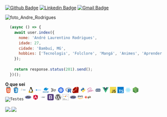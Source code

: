 [![Github Badge](https://img.shields.io/badge/-Github-000?style=flat-square&logo=Github&logoColor=white&link=https://github.com/Andre-Rodrigues-Dev-Web)](https://github.com/Andre-Rodrigues-Dev-Web)
[![Linkedin Badge](https://img.shields.io/badge/-LinkedIn-blue?style=flat-square&logo=Linkedin&logoColor=white&link=https://www.linkedin.com/in/andre-laurentino-761855155/)](https://www.linkedin.com/in/andre-laurentino-761855155/)
[![Gmail Badge](https://img.shields.io/badge/-Gmail-c14438?style=flat-square&logo=Gmail&logoColor=white&link=mailto:andrelaurentinomg@gmail.com)](mailto:andrelaurentinomg@gmail.com)


<div>
<img src="https://scontent.fdiq2-1.fna.fbcdn.net/v/t1.0-9/128077647_789767748419329_1095913421433434190_o.jpg?_nc_cat=102&ccb=1-3&_nc_sid=19026a&_nc_ohc=h7K_E0PVcNYAX8RFXlm&_nc_ht=scontent.fdiq2-1.fna&oh=a83d0b02575c1725c1ea5e9cd7a423d3&oe=6077CB10" alt="foto_Andre_Rodrigues">
</div>


```javascript
  (async () => {
    await user.index({
      nome: 'André Laurentino Rodrigues',
      idade: 27,
      cidade: 'Bambuí, MG',
      hobbies: ['Tecnologis', 'Folclore', 'Mangá', 'Animes', 'Aprender coisas novas']
    });
    
    return response.status(201).send();
  })();
```


**O que sei**  
<code><img src="https://raw.githubusercontent.com/github/explore/80688e429a7d4ef2fca1e82350fe8e3517d3494d/topics/html/html.png" alt="Testes"  height="20"/></code>
<code><img src="https://raw.githubusercontent.com/github/explore/80688e429a7d4ef2fca1e82350fe8e3517d3494d/topics/css/css.png" alt="Testes"  height="20"/></code>
<code><img src="https://raw.githubusercontent.com/github/explore/80688e429a7d4ef2fca1e82350fe8e3517d3494d/topics/java/java.png" alt="Testes"  height="20"/></code>
<code><img src="https://raw.githubusercontent.com/github/explore/80688e429a7d4ef2fca1e82350fe8e3517d3494d/topics/linux/linux.png" alt="Testes"  height="20"/></code>
<code><img src="https://raw.githubusercontent.com/github/explore/80688e429a7d4ef2fca1e82350fe8e3517d3494d/topics/windows/windows.png" alt="Testes"  height="20"/></code>
<code><img src="https://raw.githubusercontent.com/github/explore/80688e429a7d4ef2fca1e82350fe8e3517d3494d/topics/docker/docker.png" alt="Testes"  height="20"/></code>
<code><img src="https://raw.githubusercontent.com/github/explore/80688e429a7d4ef2fca1e82350fe8e3517d3494d/topics/haskell/haskell.png" alt="Testes"  height="20"/></code>
<code><img src="https://raw.githubusercontent.com/github/explore/80688e429a7d4ef2fca1e82350fe8e3517d3494d/topics/kubernetes/kubernetes.png" alt="Testes"  height="20"/></code>
<code><img src="https://raw.githubusercontent.com/github/explore/80688e429a7d4ef2fca1e82350fe8e3517d3494d/topics/r/r.png" alt="Testes"  height="20"/></code>
<code><img src="https://raw.githubusercontent.com/github/explore/80688e429a7d4ef2fca1e82350fe8e3517d3494d/topics/ruby/ruby.png" alt="Testes"  height="20"/></code>
<code><img src="https://raw.githubusercontent.com/github/explore/80688e429a7d4ef2fca1e82350fe8e3517d3494d/topics/python/python.png" alt="Testes"  height="20"/></code>
<code><img src="https://raw.githubusercontent.com/github/explore/80688e429a7d4ef2fca1e82350fe8e3517d3494d/topics/sass/sass.png" alt="Testes"  height="20"/></code>
<code><img src="https://raw.githubusercontent.com/github/explore/80688e429a7d4ef2fca1e82350fe8e3517d3494d/topics/less/less.png" alt="Testes"  height="20"/></code>
<code><img src="https://raw.githubusercontent.com/github/explore/80688e429a7d4ef2fca1e82350fe8e3517d3494d/topics/vue/vue.png" alt="Testes"  height="20"/></code>
<code><img height="20" src="https://raw.githubusercontent.com/github/explore/80688e429a7d4ef2fca1e82350fe8e3517d3494d/topics/javascript/javascript.png"></code>
<code><img height="20" src="https://raw.githubusercontent.com/github/explore/80688e429a7d4ef2fca1e82350fe8e3517d3494d/topics/typescript/typescript.png"></code>
<code><img height="20" src="https://raw.githubusercontent.com/github/explore/80688e429a7d4ef2fca1e82350fe8e3517d3494d/topics/react/react.png"></code>
<code><img height="20" src="https://raw.githubusercontent.com/github/explore/80688e429a7d4ef2fca1e82350fe8e3517d3494d/topics/nodejs/nodejs.png"></code>  
<code><img src="https://user-images.githubusercontent.com/51785898/91358293-f0581000-e7c8-11ea-95f0-f1a8e29ee9d1.png" alt="Testes"  height="20"/></code>
<code><img src="https://raw.githubusercontent.com/github/explore/80688e429a7d4ef2fca1e82350fe8e3517d3494d/topics/php/php.png" alt="Testes"  height="20"/></code>
<code><img src="https://raw.githubusercontent.com/github/explore/80688e429a7d4ef2fca1e82350fe8e3517d3494d/topics/angular/angular.png" alt="Testes"  height="20"/></code>
<code><img src="https://raw.githubusercontent.com/github/explore/80688e429a7d4ef2fca1e82350fe8e3517d3494d/topics/jquery/jquery.png" alt="Testes"  height="20"/></code>
<code><img src="https://raw.githubusercontent.com/github/explore/80688e429a7d4ef2fca1e82350fe8e3517d3494d/topics/bootstrap/bootstrap.png" alt="Testes"  height="20"/></code>
<code><img src="https://raw.githubusercontent.com/github/explore/80688e429a7d4ef2fca1e82350fe8e3517d3494d/topics/wordpress/wordpress.png" alt="Testes"  height="20"/></code>
<code><img src="https://raw.githubusercontent.com/github/explore/80688e429a7d4ef2fca1e82350fe8e3517d3494d/topics/styled-components/styled-components.png" alt="Testes"  height="20"/></code>
<code><img src="https://raw.githubusercontent.com/github/explore/80688e429a7d4ef2fca1e82350fe8e3517d3494d/topics/php/php.png" alt="Testes"  height="20"/></code>
<code><img src="https://raw.githubusercontent.com/github/explore/80688e429a7d4ef2fca1e82350fe8e3517d3494d/topics/aws/aws.png" alt="Testes"  height="20"/></code>
<code><img src="https://raw.githubusercontent.com/github/explore/80688e429a7d4ef2fca1e82350fe8e3517d3494d/topics/git/git.png" alt="Testes"  height="20"/></code>

<p align="justify">
  <a href="https://github.com/anuraghazra/github-readme-stats">
  <img align="center" src="https://github-readme-stats.vercel.app/api?username=Andre-Rodrigues-Dev-Web&show_icons=true&count_private=true&theme=dracula&hide=issues" />
</a>
  <a href="https://github.com/anuraghazra/github-readme-stats">
  <img align="center" src="https://github-readme-stats.vercel.app/api/top-langs/?username=Andre-Rodrigues-Dev-Web&layout=compact&theme=dracula" />
</a>